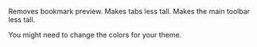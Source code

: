 Removes bookmark preview.
Makes tabs less tall.
Makes the main toolbar less tall.

You might need to change the colors for your theme.
